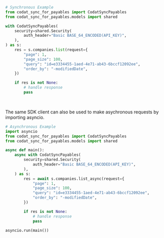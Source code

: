 <!-- Start SDK Example Usage [usage] -->
```python
# Synchronous Example
from codat_sync_for_payables import CodatSyncPayables
from codat_sync_for_payables.models import shared

with CodatSyncPayables(
    security=shared.Security(
        auth_header="Basic BASE_64_ENCODED(API_KEY)",
    ),
) as s:
    res = s.companies.list(request={
        "page": 1,
        "page_size": 100,
        "query": "id=e3334455-1aed-4e71-ab43-6bccf12092ee",
        "order_by": "-modifiedDate",
    })

    if res is not None:
        # handle response
        pass
```

</br>

The same SDK client can also be used to make asychronous requests by importing asyncio.
```python
# Asynchronous Example
import asyncio
from codat_sync_for_payables import CodatSyncPayables
from codat_sync_for_payables.models import shared

async def main():
    async with CodatSyncPayables(
        security=shared.Security(
            auth_header="Basic BASE_64_ENCODED(API_KEY)",
        ),
    ) as s:
        res = await s.companies.list_async(request={
            "page": 1,
            "page_size": 100,
            "query": "id=e3334455-1aed-4e71-ab43-6bccf12092ee",
            "order_by": "-modifiedDate",
        })

        if res is not None:
            # handle response
            pass

asyncio.run(main())
```
<!-- End SDK Example Usage [usage] -->